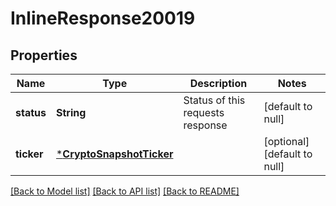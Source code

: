 # InlineResponse20019

## Properties
Name | Type | Description | Notes
------------ | ------------- | ------------- | -------------
**status** | **String** | Status of this requests response | [default to null]
**ticker** | [***CryptoSnapshotTicker**](CryptoSnapshotTicker.md) |  | [optional] [default to null]

[[Back to Model list]](../README.md#documentation-for-models) [[Back to API list]](../README.md#documentation-for-api-endpoints) [[Back to README]](../README.md)

